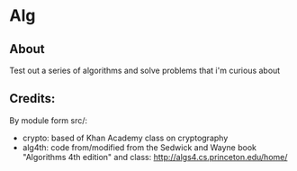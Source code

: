 Alg
===

## About
Test out a series of algorithms and solve problems that i'm curious about
 
## Credits:
By module form src/:
- crypto: based of Khan Academy class on cryptography
- alg4th: code from/modified from the Sedwick and Wayne book "Algorithms 4th edition" and class: http://algs4.cs.princeton.edu/home/
 
